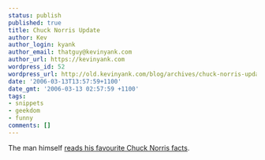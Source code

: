 ```yaml
---
status: publish
published: true
title: Chuck Norris Update
author: Kev
author_login: kyank
author_email: thatguy@kevinyank.com
author_url: https://kevinyank.com
wordpress_id: 52
wordpress_url: http://old.kevinyank.com/blog/archives/chuck-norris-update/
date: '2006-03-13T13:57:59+1100'
date_gmt: '2006-03-13 02:57:59 +1100'
tags:
- snippets
- geekdom
- funny
comments: []
---
```

<p>The man himself <a href="http://www.youtube.com/watch?v=jAc1G3u-hxs&amp;eurl=">reads his favourite Chuck Norris facts</a>.</p>
